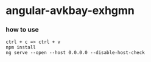 # angular-avkbay-exhgmn


### how to use
```
ctrl + c => ctrl + v
npm install
ng serve --open --host 0.0.0.0 --disable-host-check
```
